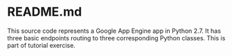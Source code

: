 # README.md
This source code represents a Google App Engine app in Python 2.7. It has three basic endpoints routing to three corresponding Python classes. This is part of tutorial exercise.